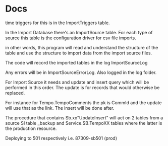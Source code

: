 ﻿# Docs

time triggers for this is in  the ImportTriggers table.

In the Import Database there's an ImportSource table.
For each type of source this table is the configuration driver for csv file imports.

in other words, this program will read and understand the structure of the table and use the structure to import data from the import source files.

The code will record the imported tables in the log ImportSourceLog

Any errors will be in ImportSourceErrorLog. 
Also logged in the log folder.

For Import Source it needs and update and insert query which will be performed in this order.
The update is for records that would otherwise be replaced.

For instance for Tempo.TempoComments the pk is CommId and the update will use that as the link.
The insert will be done after.

The procedure that contains Sb.xx"UpdateInsert" will act on 2 tables from a source SI table
_backup and Service.SB.TempoXX tables where the latter is the production resource.

Deploying to 501 respectively  i.e. 87309-sb501  (prod)

